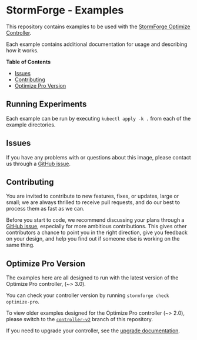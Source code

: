 # StormForge - Examples

This repository contains examples to be used with the [StormForge Optimize Controller](https://docs.stormforge.io/optimize/getting-started/install/).

Each example contains additional documentation for usage and describing how it works.

**Table of Contents**

<!-- toc -->

- [Issues](#issues)
- [Contributing](#contributing)
- [Optimize Pro Version](#optimize-pro-version)

<!-- tocstop -->

## Running Experiments
Each example can be run by executing `kubectl apply -k .` from each of the example directories.

## Issues

If you have any problems with or questions about this image, please contact us
through a [GitHub issue][issues].

## Contributing

You are invited to contribute to new features, fixes, or updates, large or
small; we are always thrilled to receive pull requests, and do our best to
process them as fast as we can.

Before you start to code, we recommend discussing your plans through a [GitHub
issue][issues], especially for more ambitious contributions. This gives other
contributors a chance to point you in the right direction, give you feedback on
your design, and help you find out if someone else is working on the same thing.

[issues]: https://github.com/thestormforge/examples/issues
[controller]: https://github.com/thestormforge/optimize-controller

## Optimize Pro Version

The examples here are all designed to run with the latest version of the Optimize Pro controller, (~> 3.0).

You can check your controller version by running `stormforge check optimize-pro`.

To view older examples designed for the Optimize Pro controller (~> 2.0), please switch to the [`controller-v2`][controller-v2] branch of this repository.

If you need to upgrade your controller, see the [upgrade documentation][upgrade].

[controller-v2]: https://github.com/thestormforge/examples/tree/controller-v2/
[upgrade]: https://docs.stormforge.io/optimize-pro/getting-started/upgrade/
